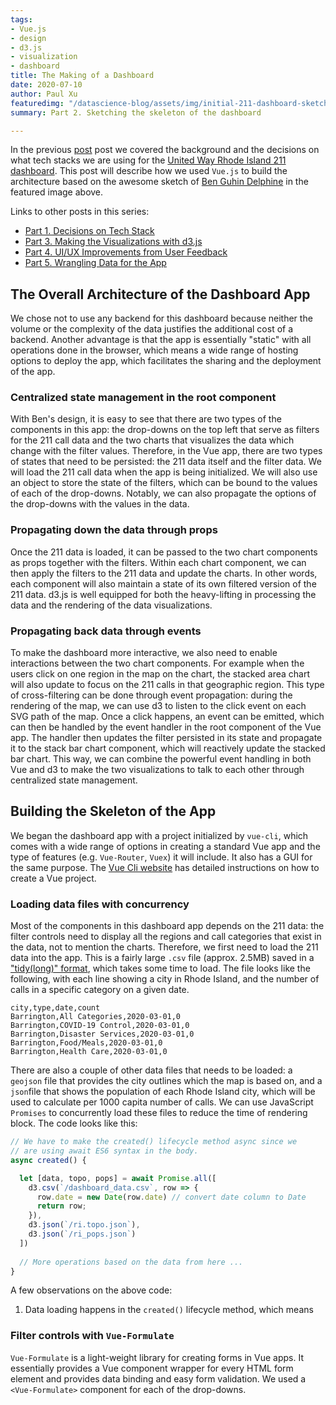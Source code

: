```yaml
---
tags:
- Vue.js
- design
- d3.js
- visualization
- dashboard
title: The Making of a Dashboard
date: 2020-07-10
author: Paul Xu
featuredimg: "/datascience-blog/assets/img/initial-211-dashboard-sketch-v1-1.jpg"
summary: Part 2. Sketching the skeleton of the dashboard

---
```

In the previous [post](https://digicosmos86.github.io/datascience-blog/2020/07/09/making-of-a-dashboard-part1/) post we covered the background and the decisions on what tech stacks we are using for the [United Way Rhode Island 211 dashboard](https://thepolicylab.github.io). This post will describe how we used `Vue.js` to build the architecture based on the awesome sketch of [Ben Guhin Delphine](https://thepolicylab.brown.edu/team/ben-guhin-delphine/) in the featured image above.

Links to other posts in this series:

* [Part 1. Decisions on Tech Stack](https://digicosmos86.github.io/datascience-blog/2020/07/09/making-of-a-dashboard-part1/)
* [Part 3. Making the Visualizations with d3.js](#)
* [Part 4. UI/UX Improvements from User Feedback](#)
* [Part 5. Wrangling Data for the App](#)

## The Overall Architecture of the Dashboard App

We chose not to use any backend for this dashboard because neither the volume or the complexity of the data justifies the additional cost of a backend. Another advantage is that the app is essentially "static" with all operations done in the browser, which means a wide range of hosting options to deploy the app, which facilitates the sharing and the deployment of the app.

### Centralized state management in the root component

With Ben's design, it is easy to see that there are two types of the components in this app: the drop-downs on the top left that serve as filters for the 211 call data and the two charts that visualizes the data which change with the filter values. Therefore, in the Vue app, there are two types of states that need to be persisted: the 211 data itself and the filter data. We will load the 211 call data when the app is being initialized. We will also use an object to store the state of the filters, which can be bound to the values of each of the drop-downs. Notably, we can also propagate the options of the drop-downs with the values in the data.

### Propagating down the data through props

Once the 211 data is loaded, it can be passed to the two chart components as props together with the filters. Within each chart component, we can then apply the filters to the 211 data and update the charts. In other words, each component will also maintain a state of its own filtered version of the 211 data. d3.js is well equipped for both the heavy-lifting in processing the data and the rendering of the data visualizations.

### Propagating back data through events

To make the dashboard more interactive, we also need to enable interactions between the two chart components. For example when the users click on one region in the map on the chart, the stacked area chart will also update to focus on the 211 calls in that geographic region. This type of cross-filtering can be done through event propagation: during the rendering of the map, we can use d3 to listen to the click event on each SVG path of the map. Once a click happens, an event can be emitted, which can then be handled by the event handler in the root component of the Vue app. The handler then updates the filter persisted in its state and propagate it to the stack bar chart component, which will reactively update the stacked bar chart. This way, we can combine the powerful event handling in both Vue and d3 to make the two visualizations to talk to each other through centralized state management.

## Building the Skeleton of the App

We began the dashboard app with a project initialized by `vue-cli`, which comes with a wide range of options in creating a standard Vue app and the type of features (e.g. `Vue-Router`, `Vuex`) it will include. It also has a GUI for the same purpose. The [Vue Cli website](https://cli.vuejs.org/guide/creating-a-project.html) has detailed instructions on how to create a Vue project.

### Loading data files with concurrency

Most of the components in this dashboard app depends on the 211 data: the filter controls need to display all the regions and call categories that exist in the data, not to mention the charts. Therefore, we first need to load the 211 data into the app. This is a fairly large `.csv` file (approx. 2.5MB) saved in a  ["tidy(long)" format](https://cran.r-project.org/web/packages/tidyr/vignettes/tidy-data.html), which takes some time to load. The file looks like the following, with each line showing a city in Rhode Island, and the number of calls in a specific category on a given date.

    city,type,date,count
    Barrington,All Categories,2020-03-01,0
    Barrington,COVID-19 Control,2020-03-01,0
    Barrington,Disaster Services,2020-03-01,0
    Barrington,Food/Meals,2020-03-01,0
    Barrington,Health Care,2020-03-01,0

There are also a couple of other data files that needs to be loaded: a `geojson` file that provides the city outlines which the map is based on, and a `json`file that shows the population of each Rhode Island city, which will be used to calculate per 1000 capita number of calls. We can use JavaScript `Promises` to concurrently load these files to reduce the time of rendering block. The code looks like this:

``` javascript
// We have to make the created() lifecycle method async since we 
// are using await ES6 syntax in the body.
async created() {

  let [data, topo, pops] = await Promise.all([
    d3.csv(`/dashboard_data.csv`, row => {
      row.date = new Date(row.date) // convert date column to Date
      return row;
    }),
    d3.json(`/ri.topo.json`),
    d3.json(`/ri_pops.json`)
  ])
  
  // More operations based on the data from here ...
}
```

A few observations on the above code:

1. Data loading happens in the `created()` lifecycle method, which means 

### Filter controls with `Vue-Formulate`

`Vue-Formulate` is a light-weight library for creating forms in Vue apps. It essentially provides a Vue component wrapper for every HTML form element and provides data binding and easy form validation. We used a `<Vue-Formulate>` component for each of the drop-downs.